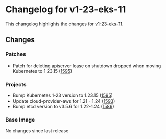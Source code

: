 # Changelog for v1-23-eks-11

This changelog highlights the changes for [v1-23-eks-11](https://github.com/aws/eks-distro/tree/v1-23-eks-11).

## Changes

### Patches
* Patch for deleting apiserver lease on shutdown dropped when moving Kubernetes to 1.23.15 ([1595](https://github.com/aws/eks-distro/pull/1595))

### Projects
* Bump Kubernetes 1-23 version to 1.23.15 ([1595](https://github.com/aws/eks-distro/pull/1595))
* Update cloud-provider-aws for 1.21 - 1.24 ([1593](https://github.com/aws/eks-distro/pull/1593))
* Bump etcd version to v3.5.6 for 1.22-1.24 ([1586](https://github.com/aws/eks-distro/pull/1586))

### Base Image
No changes since last release

